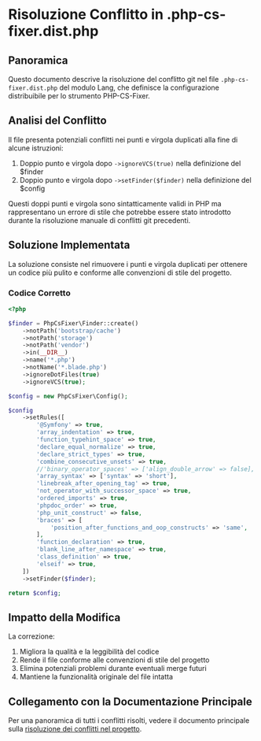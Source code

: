 # Risoluzione Conflitto in .php-cs-fixer.dist.php

## Panoramica

Questo documento descrive la risoluzione del conflitto git nel file `.php-cs-fixer.dist.php` del modulo Lang, che definisce la configurazione distribuibile per lo strumento PHP-CS-Fixer.

## Analisi del Conflitto

Il file presenta potenziali conflitti nei punti e virgola duplicati alla fine di alcune istruzioni:

1. Doppio punto e virgola dopo `->ignoreVCS(true)` nella definizione del $finder
2. Doppio punto e virgola dopo `->setFinder($finder)` nella definizione del $config

Questi doppi punti e virgola sono sintatticamente validi in PHP ma rappresentano un errore di stile che potrebbe essere stato introdotto durante la risoluzione manuale di conflitti git precedenti.

## Soluzione Implementata

La soluzione consiste nel rimuovere i punti e virgola duplicati per ottenere un codice più pulito e conforme alle convenzioni di stile del progetto.

### Codice Corretto

```php
<?php

$finder = PhpCsFixer\Finder::create()
    ->notPath('bootstrap/cache')
    ->notPath('storage')
    ->notPath('vendor')
    ->in(__DIR__)
    ->name('*.php')
    ->notName('*.blade.php')
    ->ignoreDotFiles(true)
    ->ignoreVCS(true);

$config = new PhpCsFixer\Config();

$config
    ->setRules([
        '@Symfony' => true,
        'array_indentation' => true,
        'function_typehint_space' => true,
        'declare_equal_normalize' => true,
        'declare_strict_types' => true,
        'combine_consecutive_unsets' => true,
        //'binary_operator_spaces' => ['align_double_arrow' => false],
        'array_syntax' => ['syntax' => 'short'],
        'linebreak_after_opening_tag' => true,
        'not_operator_with_successor_space' => true,
        'ordered_imports' => true,
        'phpdoc_order' => true,
        'php_unit_construct' => false,
        'braces' => [
            'position_after_functions_and_oop_constructs' => 'same',
        ],
        'function_declaration' => true,
        'blank_line_after_namespace' => true,
        'class_definition' => true,
        'elseif' => true,
    ])
    ->setFinder($finder);

return $config;
```

## Impatto della Modifica

La correzione:

1. Migliora la qualità e la leggibilità del codice
2. Rende il file conforme alle convenzioni di stile del progetto
3. Elimina potenziali problemi durante eventuali merge futuri
4. Mantiene la funzionalità originale del file intatta

## Collegamento con la Documentazione Principale

Per una panoramica di tutti i conflitti risolti, vedere il documento principale sulla [risoluzione dei conflitti nel progetto](../../../../docs/logs/conflict_resolution_progress.md). 
